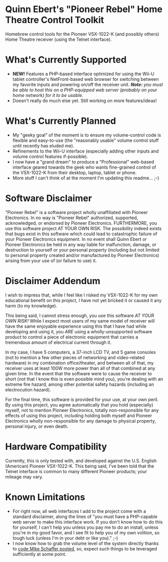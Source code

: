 Quinn Ebert's "Pioneer Rebel" Home Theatre Control Toolkit
==========================================================

Homebrew control tools for the Pioneer VSX-1022-K (and possibly others) Home Theatre receiver (using the Telnet interface).

What's Currently Supported
==========================

* **NEW!**  Features a PHP-based interface optimized for using the Wii-U tablet controller's NetFront-based web browser for switching between my favorite inputs and powering on/off the receiver unit.  ***Note:*** *you must be able to host this on a PHP-equipped web server (probably on your home network) for it to be usable.*
* Doesn't really do much else yet.  Still working on more features/ideas!

What's Currently Planned
========================

* My "geeky goal" of the moment is to ensure my volume-control code is flexible and easy-to-use (the "reasonably usable" volume control stuff until recently has eluded me).
* Refinements to the Wii-U interface (especially adding other inputs and volume control features if-possible).
* I now have a "grand dream" to produce a "Professional" web-based interface geared towards the geek who wants fine-grained control of the VSX-1022-K from their desktop, laptop, tablet or phone.
* More stuff I can't think of at the moment I'm updating this readme...  ;-)

Software Disclaimer
===================

"Pioneer Rebel" is a software project wholly unaffiliated with Pioneer Electronics.  In no way is "Pioneer Rebel" authorized, supported, acknowledged, or endorsed by Pioneer Electronics.  FURTHERMORE, you use this software project AT YOUR OWN RISK.  The possibility indeed exists that bugs exist in this software which could lead to catastrophic failure of your Pioneer Electronics equipment.  In no event shall Quinn Ebert or Pioneer Electronics be held in any way liable for malfunction, damage, or destruction to yourself or your personal property (including but not limited to personal property created and/or manufactured by Pioneer Electronics) arising from your use of (or failure to use) it.

Disclaimer Addendum
===================

I wish to impress that, while I feel like I risked my VSX-1022-K for my own educational benefit on this project, I have not yet bricked it or caused it any harm (to my knowledge).

This being said, I cannot stress enough, you use this software *AT YOUR OWN RISK!*  While I expect most users of my same model of receiver will have the same enjoyable experience using this that I have had while developing and using it, you *ARE* using a wholly-unsupported software product to control a piece of electronic equipment that carries a tremendous amount of electrical current through it.

In my case, I have 5 computers, a 37-inch LCD TV, and 5 game consoles (not to mention a few other pieces of networking and video-related hardware) in my combination office/theater, and between all of that, my receiver uses at least 100W more power than all of that combined at any given time.  In the event that the software were to cause the receiver to short (not that I know this is even possible mind you), you're dealing with an extreme fire hazard, among other potential safety hazards (including an electrocution hazard).

For the final time, this software is provided for your use, at your own peril.  By using this project, you agree automatically that you hold (especially) myself, not to mention Pioneer Electronics, totally non-responsible for any effects of using this project, including holding both myself and Pioneer Electronics wholly non-responsible for any damage to physical property, personal injury, or even death.

Hardware Compatibility
======================

Currently, this is only tested with, and developed against the U.S. English (American) Pioneer VSX-1022-K.  This being said, I've been told that the Telnet interface is common to many different Pioneer products; your mileage may vary.

Known Limitations
=================

* For right now, all web interfaces I add to the project come with a standard disclaimer, along the lines of "you must have a PHP-capable web server to make this interface work.  If you don't know how to do this for yourself, I can't help you unless you pay me to do an install, unless you're in my good favor, and I see fit to help you of my own volition, so tough luck (unless I'm in your debt or like you)." ;-)
* I now know how to grab the volume level of the system directly thanks to [code Mike Schaffer posted](http://xed.cc/kk), so, expect such things to be leveraged sufficiently at some point.